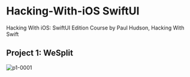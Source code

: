 # Hacking-With-iOS SwiftUI
Hacking With iOS: SwiftUI Edition Course by Paul Hudson, Hacking With Swift

## Project 1: WeSplit
![p1-0001](https://github.com/aysilsimgekaracan/Hacking-With-iOS/blob/main/pics/p1-001.png)
